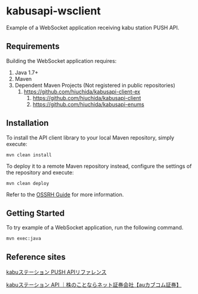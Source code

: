# kabusapi-wsclient
Example of a WebSocket application receiving kabu station PUSH API.

## Requirements

Building the WebSocket application requires:
1. Java 1.7+
2. Maven
3. Dependent Maven Projects (Not registered in public repositories)
    1. https://github.com/hiuchida/kabusapi-client-ex
        1. https://github.com/hiuchida/kabusapi-client
        2. https://github.com/hiuchida/kabusapi-enums

## Installation

To install the API client library to your local Maven repository, simply execute:

```shell
mvn clean install
```

To deploy it to a remote Maven repository instead, configure the settings of the repository and execute:

```shell
mvn clean deploy
```

Refer to the [OSSRH Guide](http://central.sonatype.org/pages/ossrh-guide.html) for more information.

## Getting Started

To try example of a WebSocket application, run the following command.

```shell
mvn exec:java
```

## Reference sites
[kabuステーション PUSH APIリファレンス](https://kabucom.github.io/kabusapi/ptal/push.html)

[kabuステーション API ｜株のことならネット証券会社【auカブコム証券】](https://kabucom.github.io/kabusapi/ptal/index.html)
